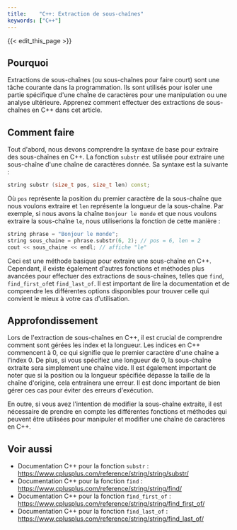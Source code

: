```yaml
---
title:    "C++: Extraction de sous-chaînes"
keywords: ["C++"]
---
```


{{< edit_this_page >}}

## Pourquoi

Extractions de sous-chaînes (ou sous-chaînes pour faire court) sont une tâche courante dans la programmation. Ils sont utilisés pour isoler une partie spécifique d'une chaîne de caractères pour une manipulation ou une analyse ultérieure. Apprenez comment effectuer des extractions de sous-chaînes en C++ dans cet article.

## Comment faire

Tout d'abord, nous devons comprendre la syntaxe de base pour extraire des sous-chaînes en C++. La fonction `substr` est utilisée pour extraire une sous-chaîne d'une chaîne de caractères donnée. Sa syntaxe est la suivante :

````C++
string substr (size_t pos, size_t len) const;
````

Où `pos` représente la position du premier caractère de la sous-chaîne que nous voulons extraire et `len` représente la longueur de la sous-chaîne. Par exemple, si nous avons la chaîne `Bonjour le monde` et que nous voulons extraire la sous-chaîne `le`, nous utiliserions la fonction de cette manière :

````C++
string phrase = "Bonjour le monde";
string sous_chaine = phrase.substr(6, 2); // pos = 6, len = 2
cout << sous_chaine << endl; // affiche "le"
````

Ceci est une méthode basique pour extraire une sous-chaîne en C++. Cependant, il existe également d'autres fonctions et méthodes plus avancées pour effectuer des extractions de sous-chaînes, telles que `find`, `find_first_of`et `find_last_of`. Il est important de lire la documentation et de comprendre les différentes options disponibles pour trouver celle qui convient le mieux à votre cas d'utilisation.

## Approfondissement

Lors de l'extraction de sous-chaînes en C++, il est crucial de comprendre comment sont gérées les index et la longueur. Les indices en C++ commencent à 0, ce qui signifie que le premier caractère d'une chaîne a l'index 0. De plus, si vous spécifiez une longueur de 0, la sous-chaîne extraite sera simplement une chaîne vide. Il est également important de noter que si la position ou la longueur spécifiée dépasse la taille de la chaîne d'origine, cela entraînera une erreur. Il est donc important de bien gérer ces cas pour éviter des erreurs d'exécution.

En outre, si vous avez l'intention de modifier la sous-chaîne extraite, il est nécessaire de prendre en compte les différentes fonctions et méthodes qui peuvent être utilisées pour manipuler et modifier une chaîne de caractères en C++.

## Voir aussi

- Documentation C++ pour la fonction `substr` : https://www.cplusplus.com/reference/string/string/substr/
- Documentation C++ pour la fonction `find` : https://www.cplusplus.com/reference/string/string/find/
- Documentation C++ pour la fonction `find_first_of` : https://www.cplusplus.com/reference/string/string/find_first_of/
- Documentation C++ pour la fonction `find_last_of` : https://www.cplusplus.com/reference/string/string/find_last_of/
